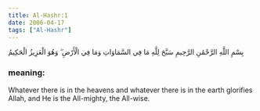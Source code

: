 ```yaml
---
title: Al-Hashr:1
date: 2006-04-17
tags: ["Al-Hashr"]
---
```

بِسْمِ اللَّهِ الرَّحْمَٰنِ الرَّحِيمِ سَبَّحَ لِلَّهِ مَا فِي السَّمَاوَاتِ وَمَا فِي الْأَرْضِ ۖ وَهُوَ الْعَزِيزُ الْحَكِيمُ
### meaning: 
Whatever there is in the heavens and whatever there is in the earth glorifies Allah, and He is the All-mighty, the All-wise.
